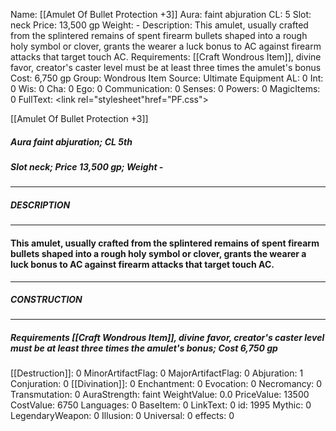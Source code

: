 Name: [[Amulet Of Bullet Protection +3]]
Aura: faint abjuration
CL: 5
Slot: neck
Price: 13,500 gp
Weight: -
Description: This amulet, usually crafted from the splintered remains of spent firearm bullets shaped into a rough holy symbol or clover, grants the wearer a luck bonus to AC against firearm attacks that target touch AC.
Requirements: [[Craft Wondrous Item]], divine favor, creator's caster level must be at least three times the amulet's bonus
Cost: 6,750 gp
Group: Wondrous Item
Source: Ultimate Equipment
AL: 0
Int: 0
Wis: 0
Cha: 0
Ego: 0
Communication: 0
Senses: 0
Powers: 0
MagicItems: 0
FullText: <link rel="stylesheet"href="PF.css"><div class="heading"><p class="alignleft">[[Amulet Of Bullet Protection +3]]</p><div style="clear: both;"></div></div><div><h5><b>Aura </b>faint abjuration; <b>CL </b>5th</h5><h5><b>Slot </b>neck; <b>Price </b>13,500 gp; <b>Weight </b>-</h5></div><hr/><div><h5><b>DESCRIPTION</b></h5></div><hr/><div><h4><p>This amulet, usually crafted from the splintered remains of spent firearm bullets shaped into a rough holy symbol or clover, grants the wearer a luck bonus to AC against firearm attacks that target touch AC.</p></h4></div><hr/><div><h5><b>CONSTRUCTION</b></h5></div><hr/><div><h5><b>Requirements </b>[[Craft Wondrous Item]], <i>divine favor</i>, creator's caster level must be at least three times the amulet's bonus; <b>Cost </b>6,750 gp</h5></div>
[[Destruction]]: 0
MinorArtifactFlag: 0
MajorArtifactFlag: 0
Abjuration: 1
Conjuration: 0
[[Divination]]: 0
Enchantment: 0
Evocation: 0
Necromancy: 0
Transmutation: 0
AuraStrength: faint
WeightValue: 0.0
PriceValue: 13500
CostValue: 6750
Languages: 0
BaseItem: 0
LinkText: 0
id: 1995
Mythic: 0
LegendaryWeapon: 0
Illusion: 0
Universal: 0
effects: 0
